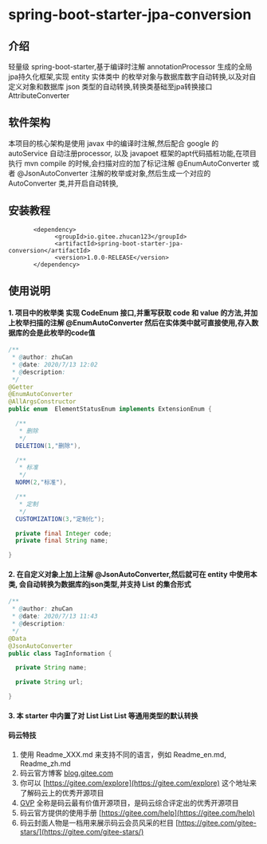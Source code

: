 # spring-boot-starter-jpa-conversion

## 介绍
轻量级 spring-boot-starter,基于编译时注解 annotationProcessor 生成的全局jpa持久化框架,实现 entity 实体类中
的枚举对象与数据库数字自动转换,以及对自定义对象和数据库 json 类型的自动转换,转换类基础至jpa转换接口 AttributeConverter

## 软件架构
 本项目的核心架构是使用 javax 中的编译时注解,然后配合 google 的 autoService 自动注册processor,
 以及 javapoet 框架的apt代码插桩功能,在项目执行 mvn compile 的时候,会扫描对应的加了标记注解 @EnumAutoConverter 
 或者 @JsonAutoConverter 注解的枚举或对象,然后生成一个对应的 AutoConverter 类,并开启自动转换,


## 安装教程

```mxml
       <dependency>
             <groupId>io.gitee.zhucan123</groupId>
             <artifactId>spring-boot-starter-jpa-conversion</artifactId>
             <version>1.0.0-RELEASE</version>
       </dependency>
```

## 使用说明

#### 1. 项目中的枚举类 实现 CodeEnum 接口,并重写获取 code 和 value 的方法,并加上枚举扫描的注解 @EnumAutoConverter 然后在实体类中就可直接使用,存入数据库的会是此枚举的code值
```java
/**
 * @author: zhuCan
 * @date: 2020/7/13 12:02
 * @description:
 */
@Getter
@EnumAutoConverter
@AllArgsConstructor
public enum  ElementStatusEnum implements ExtensionEnum {

  /**
   * 删除
   */
  DELETION(1,"删除"),

  /**
   * 标准
   */
  NORM(2,"标准"),

  /**
   * 定制
   */
  CUSTOMIZATION(3,"定制化");

  private final Integer code;
  private final String name;

}
```


#### 2. 在自定义对象上加上注解 @JsonAutoConverter,然后就可在 entity 中使用本类, 会自动转换为数据库的json类型,并支持 List<T> 的集合形式

```java
/**
 * @author: zhuCan
 * @date: 2020/7/13 11:43
 * @description:
 */
@Data
@JsonAutoConverter
public class TagInformation {

  private String name;

  private String url;

}
```

#### 3. 本 starter 中内置了对 List<String> List<Integer> List<Double> 等通用类型的默认转换 




#### 码云特技

1.  使用 Readme\_XXX.md 来支持不同的语言，例如 Readme\_en.md, Readme\_zh.md
2.  码云官方博客 [blog.gitee.com](https://blog.gitee.com)
3.  你可以 [https://gitee.com/explore](https://gitee.com/explore) 这个地址来了解码云上的优秀开源项目
4.  [GVP](https://gitee.com/gvp) 全称是码云最有价值开源项目，是码云综合评定出的优秀开源项目
5.  码云官方提供的使用手册 [https://gitee.com/help](https://gitee.com/help)
6.  码云封面人物是一档用来展示码云会员风采的栏目 [https://gitee.com/gitee-stars/](https://gitee.com/gitee-stars/)
